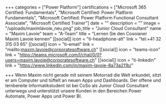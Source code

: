 +++
categories = ["Power Platform"]
certifications = ["Microsoft 365 Certified: Fundamentals", "Microsoft Certified: Power Platform Fundamentals", "Microsoft Certified: Power Platform Functional Consultant Associate", "Microsoft Certified Trainer"]
date = ""
description = ""
image = "/uploads/maximlavoie_neu.png"
job_title = "Junior Cloud Consultant"
name = "Maxim Lavoie"
team = "A-Team"
title = "Lernen Sie den Cosoianer Maxim Lavoie kennen"
[[social]]
icon = "ti-headphone-alt"
link = "tel:+41 32 315 03 65"
[[social]]
icon = "ti-email"
link = "mailto:maxim.lavoie@corporatesoftware.ch"
[[social]]
icon = "teams-icon"
link = "https://teams.microsoft.com/l/chat/0/0?users=maxim.lavoie@corporatesoftware.ch"
[[social]]
icon = "ti-linkedin"
link = "https://www.linkedin.com/in/maxim-lavoie-8a73a211b/"

+++
Wenn Maxim nicht gerade mit seinem Motorrad die Welt erkundet, sitzt er am Computer und tüftelt an neuen Apps und Dashboards. Der offene und lernbereite Informatikstudent ist bei CoSo als Junior Cloud Consultant unterwegs und unterstützt unsere Kunden in den Bereichen Power Automate, Power Apps und Power BI.